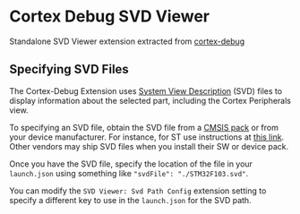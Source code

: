 # Cortex Debug SVD Viewer

Standalone SVD Viewer extension extracted from [cortex-debug](https://github.com/Marus/cortex-debug)

## Specifying SVD Files

The Cortex-Debug Extension uses [System View Description](http://www.keil.com/pack/doc/CMSIS/SVD/html/index.html) (SVD) files to display information about the selected part, including the Cortex Peripherals view.

To specifying an SVD file, obtain the SVD file from a [CMSIS pack](https://developer.arm.com/tools-and-software/embedded/cmsis/cmsis-packs) or from your device manufacturer.
For instance, for ST use instructions at [this link](https://community.st.com/s/question/0D50X00009XkWDkSAN/how-does-st-manage-svd-files).
Other vendors may ship SVD files when you install their SW or device pack.


Once you have the SVD file, specify the location of the file in your `launch.json` using something like `"svdFile": "./STM32F103.svd"`.

You can modify the `SVD Viewer: Svd Path Config` extension setting to specify a different key to use in the `launch.json` for the SVD path.

